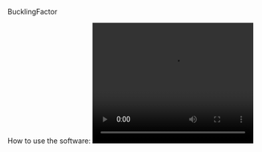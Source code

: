 BucklingFactor

How to use the software:
<video src="https://www.youtube.com/watch?v=aZZujCh3CpE" width="320" height="240" controls></video>
